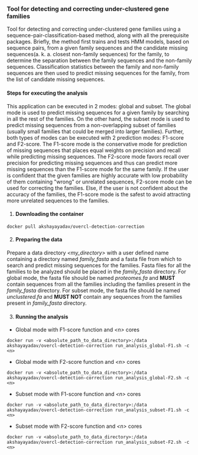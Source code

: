 ### Tool for detecting and correcting under-clustered gene families

Tool for detecting and correcting under-clustered gene families using a sequence-pair-classification-based method, along with all the prerequisite packages. Briefly, the method first trains and tests HMM models, based on sequence pairs, from a given family sequences and the candidate missing sequences(a. k. a. closest non-family sequences) for the family, to determine the separation between the family sequences and the non-family sequences. Classification statistics between the family and non-family sequences are then used to predict missing sequences for the family, from the list of candidate missing sequences.

#### Steps for executing the analysis
This application can be executed in 2 modes: global and subset. The global mode is used to predict missing sequences for a given family by searching in all the rest of the families. On the other hand, the subset mode is used to predict missing sequences from a non-overlapping subset of families (usually small families that could be merged into larger families). Further, both types of modes can be executed with 2 prediction modes: F1-score and F2-score. The F1-score mode is the conservative mode for prediction of missing sequences that places equal weights on precision and recall while predicting missing sequences. The F2-score mode favors recall over precision for predicting missing sequences and thus can predict more missing sequences than the F1-score mode for the same family. If the user is confident that the given families are highly accurate with low probability of them containing "wrong" or unrelated sequences, F2-score mode can be used for correcting the families. Else, if the user is not confident about the accuracy of the families, the F1-score mode is the safest to avoid attracting more unrelated sequences to the families.

 1. #### Downloading the container
  ```
  docker pull akshayayadav/overcl-detection-correction
  ```

 2. #### Preparing the data
  Prepare a data directory *<my_directory>* with a user defined name containing a directory named *family_fasta* and a fasta file from which to search and predict missing sequences for the families. Fasta files for all the families to be analyzed should be placed in the *family_fasta* directory. For global mode, the fasta file should be named *proteomes.fa* and **MUST** contain sequences from all the families including the families present in the *family_fasta* directory. For subset mode, the fasta file should be named *unclustered.fa* and **MUST NOT** contain any sequences from the families present in *family_fasta* directory.

 3. #### Running the analysis
  * Global mode with F1-score function and *\<n\>* cores
  ```
  docker run -v <absolute_path_to_data_directory>:/data akshayayadav/overcl-detection-correction run_analysis_global-F1.sh -c <n>
  ```
  
  * Global mode with F2-score function and *\<n\>* cores
  ```
  docker run -v <absolute_path_to_data_directory>:/data akshayayadav/overcl-detection-correction run_analysis_global-F2.sh -c <n>
  ```
  
  * Subset mode with F1-score function and *\<n\>* cores
  ```
  docker run -v <absolute_path_to_data_directory>:/data akshayayadav/overcl-detection-correction run_analysis_subset-F1.sh -c <n>
  ```
  
  * Subset mode with F2-score function and *\<n\>* cores
  ```
  docker run -v <absolute_path_to_data_directory>:/data akshayayadav/overcl-detection-correction run_analysis_subset-F2.sh -c <n>
  ```

